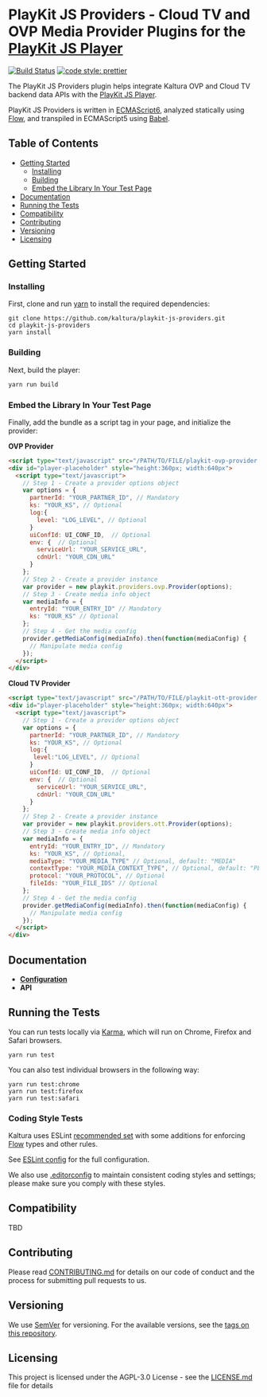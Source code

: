 # PlayKit JS Providers - Cloud TV and OVP Media Provider Plugins for the [PlayKit JS Player]

[![Build Status](https://travis-ci.com/kaltura/playkit-js-providers.svg?token=s2ZQw18ukx9Q6ePzDX3F&branch=master)](https://travis-ci.com/kaltura/playkit-js-providers)
[![code style: prettier](https://img.shields.io/badge/code_style-prettier-ff69b4.svg?style=flat-square)](https://github.com/prettier/prettier)

The PlayKit JS Providers plugin helps integrate Kaltura OVP and Cloud TV backend data APIs with the [PlayKit JS Player].

PlayKit JS Providers is written in [ECMAScript6], analyzed statically using [Flow], and transpiled in ECMAScript5 using [Babel].

[flow]: https://flow.org/
[ecmascript6]: https://github.com/ericdouglas/ES6-Learning#articles--tutorials
[babel]: https://babeljs.io
[playkit js player]: https://github.com/kaltura/playkit-js

## Table of Contents

- [Getting Started](#getting-started)
  - [Installing](#installing)
  - [Building](#building)
  - [Embed the Library In Your Test Page](#embed-the-library-in-your-test-page)
- [Documentation](#documentation)
- [Running the Tests](#running-the-tests)
- [Compatibility](#compatibility)
- [Contributing](#contributing)
- [Versioning](#versioning)
- [Licensing](#licensing)

## Getting Started

### Installing

First, clone and run [yarn] to install the required dependencies:

[yarn]: https://yarnpkg.com/lang/en/

```
git clone https://github.com/kaltura/playkit-js-providers.git
cd playkit-js-providers
yarn install
```

### Building

Next, build the player:

```javascript
yarn run build
```

### Embed the Library In Your Test Page

Finally, add the bundle as a script tag in your page, and initialize the provider:

**OVP Provider**

```html
<script type="text/javascript" src="/PATH/TO/FILE/playkit-ovp-provider.js"></script>
<div id="player-placeholder" style="height:360px; width:640px">
  <script type="text/javascript">
    // Step 1 - Create a provider options object
    var options = {
      partnerId: "YOUR_PARTNER_ID", // Mandatory
      ks: "YOUR_KS", // Optional
      log:{
        level: "LOG_LEVEL", // Optional
      }
      uiConfId: UI_CONF_ID,  // Optional
      env: {  // Optional
        serviceUrl: "YOUR_SERVICE_URL",
        cdnUrl: "YOUR_CDN_URL"
      }
    };
    // Step 2 - Create a provider instance
    var provider = new playkit.providers.ovp.Provider(options);
    // Step 3 - Create media info object
    var mediaInfo = {
      entryId: "YOUR_ENTRY_ID" // Mandatory
      ks: "YOUR_KS" // Optional
    };
    // Step 4 - Get the media config
    provider.getMediaConfig(mediaInfo).then(function(mediaConfig) {
      // Manipulate media config
    });
  </script>
</div>
```

**Cloud TV Provider**

```html
<script type="text/javascript" src="/PATH/TO/FILE/playkit-ott-provider.js"></script>
<div id="player-placeholder" style="height:360px; width:640px">
  <script type="text/javascript">
    // Step 1 - Create a provider options object
    var options = {
      partnerId: "YOUR_PARTNER_ID", // Mandatory
      ks: "YOUR_KS", // Optional
      log:{
       level:"LOG_LEVEL", // Optional
      }
      uiConfId: UI_CONF_ID,  // Optional
      env: {  // Optional
        serviceUrl: "YOUR_SERVICE_URL",
        cdnUrl: "YOUR_CDN_URL"
      }
    };
    // Step 2 - Create a provider instance
    var provider = new playkit.providers.ott.Provider(options);
    // Step 3 - Create media info object
    var mediaInfo = {
      entryId: "YOUR_ENTRY_ID", // Mandatory
      ks: "YOUR_KS", // Optional,
      mediaType: "YOUR_MEDIA_TYPE" // Optional, default: "MEDIA"
      contextType: "YOUR_MEDIA_CONTEXT_TYPE", // Optional, default: "PLAYBACK"
      protocol: "YOUR_PROTOCOL", // Optional
      fileIds: "YOUR_FILE_IDS" // Optional
    };
    // Step 4 - Get the media config
    provider.getMediaConfig(mediaInfo).then(function(mediaConfig) {
      // Manipulate media config
    });
  </script>
</div>
```

## Documentation

- **[Configuration](docs/configuration.md)**
- **API**

## Running the Tests

You can run tests locally via [Karma], which will run on Chrome, Firefox and Safari browsers.

[karma]: https://karma-runner.github.io/1.0/index.html

```
yarn run test
```

You can also test individual browsers in the following way:

```
yarn run test:chrome
yarn run test:firefox
yarn run test:safari
```

### Coding Style Tests

Kaltura uses ESLint [recommended set](http://eslint.org/docs/rules/) with some additions for enforcing [Flow] types and other rules.

See [ESLint config](.eslintrc.json) for the full configuration.

We also use [.editorconfig](.editorconfig) to maintain consistent coding styles and settings; please make sure you comply with these styles.

## Compatibility

TBD

## Contributing

Please read [CONTRIBUTING.md](https://gist.github.com/PurpleBooth/b24679402957c63ec426) for details on our code of conduct and the process for submitting pull requests to us.

## Versioning

We use [SemVer](http://semver.org/) for versioning. For the available versions, see the [tags on this repository](https://github.com/kaltura/playkit-js-providers/tags).

## Licensing

This project is licensed under the AGPL-3.0 License - see the [LICENSE.md](LICENSE.md) file for details
